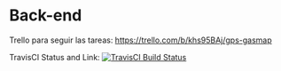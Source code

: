 # Back-end
Trello para seguir las tareas: https://trello.com/b/khs95BAj/gps-gasmap

TravisCI Status and Link: [![TravisCI Build Status](https://travis-ci.com/UNIZAR-30248-2020-GASMAP/Back-end.svg?token=JdZusFXvWa9x2VV2stpb&branch=master)](https://travis-ci.com/github/UNIZAR-30248-2020-GASMAP/Back-end)